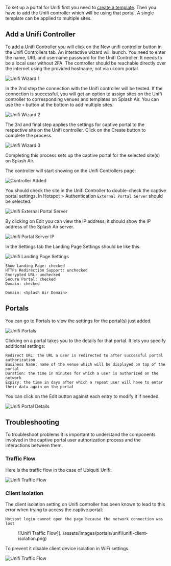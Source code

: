 To set up a portal for Unifi first you need to [create a template](../defining-templates.md). Then you have to add the Unifi controller which will be using that portal. A single template can be applied to multiple sites.

## Add a Unifi Controller

To add a Unifi Controller you will click on the New unifi controller button in the Unifi Controllers tab. An interactive wizard will launch. You need to enter the name, URL and username password for the Unifi Controller. It needs to be a local user without 2FA. The controller should be reachable directly over the internet using the provided hostname, not via ui.com portal.

![Unifi Wizard 1](../assets/images/portals/unifi/unifi-wizard-1.png)

In the 2nd step the connection with the Unifi controller will be tested. If the connection is successful, you will get an option to assign sites on the Unifi controller to corresponding venues and templates on Splash Air. You can use the `+` button at the bottom to add multiple sites.

![Unifi Wizard 2](../assets/images/portals/unifi/unifi-wizard-2.png)

The 3rd and final step applies the settings for captive portal to the respective site on the Unifi controller. Click on the Create button to complete the process.

![Unifi Wizard 3](../assets/images/portals/unifi/unifi-wizard-3.png)

Completing this process sets up the captive portal for the selected site(s) on Splash Air.

The controller will start showing on the Unifi Controllers page:

![Controller Added](../assets/images/controller-added.png)

You should check the site in the Unifi Controller to double-check the captive portal settings. In Hotspot > Authentication `External Portal Server` should be selected. 

![Unifi External Portal Server](../assets/images/portals/unifi/unifi-external-portal-server.png)

By clicking on Edit you can view the IP address: it should show the IP address of the Splash Air server.

![Unifi Portal Server IP](../assets/images/portals/unifi/unifi-portal-server-ip.png)

In the Settings tab the Landing Page Settings should be like this:

![Unifi Landing Page Settings](../assets/images/portals/unifi/unifi-landing-page.png)

```
Show Landing Page: checked
HTTPs Redirection Support: unchecked
Encrypted URL: unchecked
Secure Portal: checked
Domain: checked

Domain: <Splash Air Domain>
```

## Portals

You can go to Portals to view the settings for the portal(s) just added.

![Unifi Portals](../assets/images/portals/unifi/unifi-portals.png)

Clicking on a portal takes you to the details for that portal. It lets you specify additional settings:

```
Redirect URL: the URL a user is redirected to after successful portal authorization
Business Name: name of the venue which will be displayed on top of the portal
Duration: the time in minutes for which a user is authorized on the network
Expiry: the time in days after which a repeat user will have to enter their data again on the portal
```

You can click on the Edit button against each entry to modify it if needed.

![Unifi Portal Details](../assets/images/portals/unifi/unifi-portal-details.png)

## Troubleshooting

To troubleshoot problems it is important to understand the components involved in the captive portal user authorization process and the interactions between them.

### Traffic Flow

Here is the traffic flow in the case of Ubiquiti Unifi:

![Unifi Traffic Flow](../assets/images/portals/unifi/unifi-traffic-flow.png)

### Client Isolation

The client isolation setting on Unifi controller has been known to lead to this error when trying to access the captive portal:

```
Hotspot login cannot open the page because the network connection was lost
```

<figure markdown="1">
![Unifi Traffic Flow](../assets/images/portals/unifi/unifi-client-isolation.png)
</figure>

To prevent it disable client device isolation in WiFi settings.

![Unifi Traffic Flow](../assets/images/portals/unifi/unifi-client-isolation-2.png)